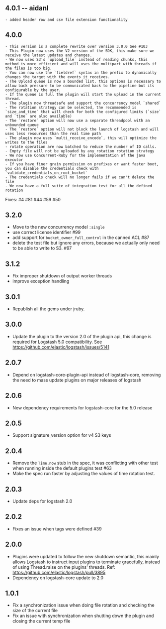 ## 4.0.1 -- aidanl
    - added header row and csv file extension functionality

## 4.0.0
    - This version is a complete rewrite over version 3.0.0 See #103
    - This Plugin now uses the V2 version of the SDK, this make sure we receive the latest updates and changes.
    - We now uses S3's `upload_file` instead of reading chunks, this method is more efficient and will uses the multipart with threads if the files is too big.
    - You can now use the `fieldref` syntax in the prefix to dynamically changes the target with the events it receives.
    - The Upload queue is now a bounded list, this options is necessary to allow back pressure to be communicated back to the pipeline but its configurable by the user.
    - If the queue is full the plugin will start the upload in the current thread.
    - The plugin now threadsafe and support the concurrency model `shared`
    - The rotation strategy can be selected, the recommended is `size_and_time` that will check for both the configured limits (`size` and `time` are also available)
    - The `restore` option will now use a separate threadpool with an unbounded queue
    - The `restore` option will not block the launch of logstash and will uses less resources than the real time path
    - The plugin now uses `multi_receive_encode`, this will optimize the writes to the files
    - rotate operation are now batched to reduce the number of IO calls.
    - Empty file will not be uploaded by any rotation rotation strategy
    - We now use Concurrent-Ruby for the implementation of the java executor
    - If you have finer grain permission on prefixes or want faster boot, you can disable the credentials check with `validate_credentials_on_root_bucket`
    - The credentials check will no longer fails if we can't delete the file
    - We now have a full suite of integration test for all the defined rotation

Fixes: #4 #81 #44 #59 #50

## 3.2.0
  - Move to the new concurrency model `:single`
  - use correct license identifier #99
  - add support for `bucket_owner_full_control` in the canned ACL #87
  - delete the test file but ignore any errors, because we actually only need to be able to write to S3. #97

## 3.1.2
  - Fix improper shutdown of output worker threads
  - improve exception handling

## 3.0.1
 - Republish all the gems under jruby.

## 3.0.0
 - Update the plugin to the version 2.0 of the plugin api, this change is required for Logstash 5.0 compatibility. See https://github.com/elastic/logstash/issues/5141

## 2.0.7
 - Depend on logstash-core-plugin-api instead of logstash-core, removing the need to mass update plugins on major releases of logstash

## 2.0.6
 - New dependency requirements for logstash-core for the 5.0 release

## 2.0.5
 - Support signature_version option for v4 S3 keys

## 2.0.4
 - Remove the `Time.now` stub in the spec, it was conflicting with other test when running inside the default plugins test #63
 - Make the spec run faster by adjusting the values of time rotation test.

## 2.0.3
 - Update deps for logstash 2.0

## 2.0.2
 - Fixes an issue when tags were defined #39

## 2.0.0
 - Plugins were updated to follow the new shutdown semantic, this mainly allows Logstash to instruct input plugins to terminate gracefully,
   instead of using Thread.raise on the plugins' threads. Ref: https://github.com/elastic/logstash/pull/3895
 - Dependency on logstash-core update to 2.0

## 1.0.1
- Fix a synchronization issue when doing file rotation and checking the size of the current file
- Fix an issue with synchronization when shutting down the plugin and closing the current temp file
